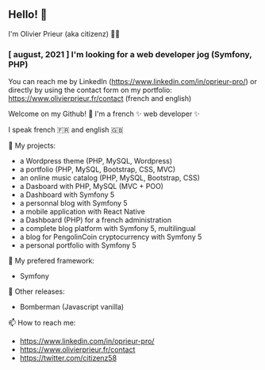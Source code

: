 ## Hello! :wave:
I'm Olivier Prieur (aka citizenz) :pouting_man:

### [ august, 2021 ] I'm looking for a web developer jog (Symfony, PHP)
You can reach me by LinkedIn (https://www.linkedin.com/in/oprieur-pro/) or directly by using the contact form on my portfolio: https://www.olivierprieur.fr/contact (french and english)

<!--
**citizenz7/citizenz7** is a ✨ _special_ ✨ repository because its `README.md` (this file) appears on your GitHub profile.

Here are some ideas to get you started:
-->

Welcome on my Github! :pray:
I'm a french ✨ web developer ✨

I speak french :fr: and english :gb:

🔭 My projects:
- a Wordpress theme (PHP, MySQL, Wordpress)
- a portfolio (PHP, MySQL, Bootstrap, CSS, MVC)
- an online music catalog (PHP, MySQL, Bootstrap, CSS)
- a Dasboard with PHP, MySQL (MVC + POO)
- a Dashboard with Symfony 5
- a personnal blog with Symfony 5
- a mobile application with React Native
- a Dashboard (PHP) for a french administration
- a complete blog platform with Symfony 5, multilingual
- a blog for PengolinCoin cryptocurrency with Symfony 5
- a personal portfolio with Symfony 5

🌱 My prefered framework:
- Symfony

👯 Other releases:
- Bomberman (Javascript vanilla)

📫 How to reach me:
- https://www.linkedin.com/in/oprieur-pro/
- https://www.olivierprieur.fr/contact
- https://twitter.com/citizenz58

<!--
- 🌱 I’m currently learning ...
- 👯 I’m looking to collaborate on ...
- 🤔 I’m looking for help with ...
- 💬 Ask me about ...
- 📫 How to reach me: ...
- 😄 Pronouns: ...
- ⚡ Fun fact: ...
-->
